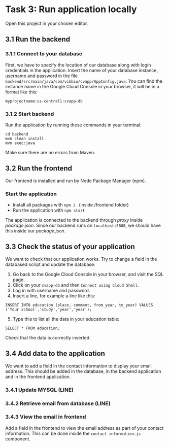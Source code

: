 # Task 3: Run application locally

Open this project in your chosen editor.

## 3.1 Run the backend

### 3.1.1 Connect to your database
First, we have to specify the location of our database along with login credentials in the application.
Insert the name of your database instance, username and password in the file
`backend/src/main/java/com/vibbio/cvapp/AppConfig.java`.
You can find the instance name in the Google Cloud Console in your browser, it will be in a format like this:
```
myprojectname:us-central1:cvapp-db
```

### 3.1.2 Start backend
Run the application by running these commands in your terminal:

```
cd backend
mvn clean install
mvn exec:java
```
Make sure there are no errors from Maven.

## 3.2 Run the frontend 

Our frontend is installed and run by Node Package Manager (npm). 


### Start the application
 - Install all packages with `npm i ` (inside /frontend folder)
 - Run the application with `npm start`

The application is connected to the backend through *proxy* inside *package.json*. 
Since our backend runs on `localhost:5000`, we should have this inside our *package.json*.

## 3.3 Check the status of your application
We want to check that our application works. Try to change a field in the databased script and update the database. 

1. Go back to the Google Cloud Console in your browser, and visit the SQL page.
2. Click on your `cvapp-db` and then `Connect using Cloud Shell`.
3. Log in with username and password.
4. Insert a line, for example a line like this:
```
INSERT INTO education (place, comment, from_year, to_year) VALUES ('Your school','study','year','year');
```

5. Type this to list all the data in your education table:
```
SELECT * FROM education;
```
Check that the data is correctly inserted.   


## 3.4 Add data to the application
We want to add a field in the contact information to display your email address.
This should be added in the database, in the backend application and in the frontend application.  

### 3.4.1 Update MYSQL (LINE)

### 3.4.2 Retrieve email from database (LINE)

### 3.4.3 View the email in frontend
Add a field in the frontend to view the email address as part of your contact information. 
This can be done inside the `contact-information.js` component. 
